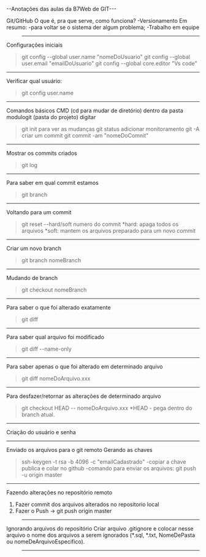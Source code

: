 --Anotações das aulas da B7Web de GIT---

Git/GitHub
O que é, pra que serve, como funciona?
-Versionamento
Em resumo:
-para voltar se o sistema der algum problema;
-Trabalho em equipe
>--------------------------------------------------------------------------------
Configurações iniciais

>git config --global user.name "nomeDoUsuario"
>git config --global user.email "emailDoUsuario"
>git config --global core.editor "Vs code"
----------------------------------------------------------------------------------
Verificar qual usuário:
>git config user.name
----------------------------------------------------------------------------------
Comandos básicos CMD (cd para mudar de diretório)
dentro da pasta modulogit (pasta do projeto) digitar 
>git init
para ver as mudanças
 >git status
adicionar monitoramento 
>git -A
criar um commit 
>git commit -am "nomeDoComnit"
----------------------------------------------------------------------------------
Mostrar os commits criados
>git log
----------------------------------------------------------------------------------
Para saber em qual commit estamos
>git branch
----------------------------------------------------------------------------------
Voltando para um commit 
> git reset --hard/soft numero do commit
*hard: apaga todos os arquivos
*soft: mantem os arquivos preparado para um novo commit
----------------------------------------------------------------------------------
Criar um novo branch
>git branch nomeBranch
----------------------------------------------------------------------------------
Mudando de branch
>git checkout nomeBranch
----------------------------------------------------------------------------------
Para saber o que foi alterado exatamente
>git diff
----------------------------------------------------------------------------------
Para saber qual arquivo foi modificado
>git diff --name-only
---------------------------------------------------------------------------------
Para saber apenas o que foi alterado em determinado arquivo
>git diff nomeDoArquivo.xxx
---------------------------------------------------------------------------------
Para desfazer/retornar as alterações de determinado arquivo
>git checkout HEAD -- nomeDoArquivo.xxx
*HEAD - pega dentro do branch atual.
>
----------------------------------------------------------------------------------
Criação do usuário e senha
>
----------------------------------------------------------------------------------
Enviado os arquivos para o git remoto
Gerando as chaves
>ssh-keygen -t rsa -b 4096 -c "emailCadastrado"
-copiar a chave publica e colar no github
-comando para enviar os arquivos: 
>git push -u origin master
------------------------------------------------------------------------------------
Fazendo alterações no repositório remoto
1. Fazer commit dos arquivos alterados no repositorio local
2. Fazer o Push -> git push origin master  
>--------------------------------------------------------------------------------------
Ignorando arquivos do repositório
Criar arquivo .gitignore e colocar nesse arquivo o nome dos arquivos a serem ignorados (*.sql, *.txt, NomeDePasta ou nomeDeArquivoEspecifico).
>--------------------------------------------------------------------------------------





